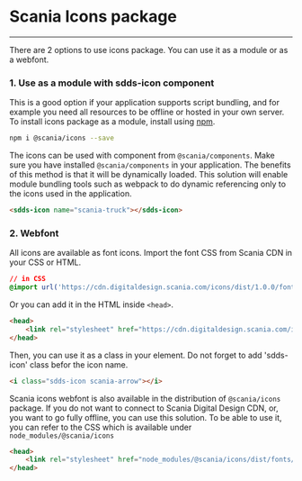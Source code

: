 # Scania Icons package

---

There are 2 options to use icons package. You can use it as a module or as a webfont. 

### 1. Use as a module with sdds-icon component

This is a good option if your application supports script bundling, and for example you need all resources to be offline or hosted in your own server. To install icons package as a module, install using [npm](https://www.npmjs.com/package/@scania/icons). 

```bash
npm i @scania/icons --save
```

The icons can be used with <sdds-icon> component from `@scania/components`. Make sure you have installed `@scania/components` in your application. The benefits of this method is that it will be dynamically loaded. This solution will enable module bundling tools such as webpack to do dynamic referencing only to the icons used in the application.

```html
<sdds-icon name="scania-truck"></sdds-icon>
```

### 2. Webfont

All icons are available as font icons. Import the font CSS from Scania CDN in your CSS or HTML.

```css
// in CSS
@import url('https://cdn.digitaldesign.scania.com/icons/dist/1.0.0/fonts/css/sdds-icons.css');
```

Or you can add it in the HTML inside `<head>`.

```html
<head>
    <link rel="stylesheet" href="https://cdn.digitaldesign.scania.com/icons/dist/1.0.0/fonts/css/sdds-icons.css">
</head>
```

Then, you can use it as a class in your element. Do not forget to add 'sdds-icon' class befor the icon name.

```html
<i class="sdds-icon scania-arrow"></i>
```

Scania icons webfont is also available in the distribution of `@scania/icons` package. If you do not want to connect to Scania Digital Design CDN, or, you want to go fully offline, you can use this solution. To be able to use it, you can refer to the CSS which is available under `node_modules/@scania/icons`

```html
<head>
    <link rel="stylesheet" href="node_modules/@scania/icons/dist/fonts/css/sdds-icons.css">
</head>
```